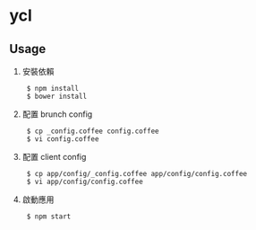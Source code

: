 ycl
===========

Usage
-----

1. 安裝依賴

        $ npm install
        $ bower install

1. 配置 brunch config

        $ cp _config.coffee config.coffee
        $ vi config.coffee

1. 配置 client config

        $ cp app/config/_config.coffee app/config/config.coffee
        $ vi app/config/config.coffee

1. 啟動應用

        $ npm start

